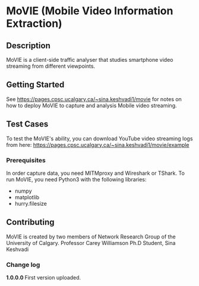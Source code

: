 # MoVIE (Mobile Video Information Extraction)

## Description

MoVIE is a client-side traffic analyser that studies smartphone video streaming from different viewpoints.

## Getting Started

See https://pages.cpsc.ucalgary.ca/~sina.keshvadi1/movie for notes on how to deploy MoVIE to capture and analysis Mobile video streaming.

## Test Cases

To test the MoVIE's ability, you can download YouTube video streaming logs from here:
https://pages.cpsc.ucalgary.ca/~sina.keshvadi1/movie/example


### Prerequisites

In order capture data, you need MITMproxy and Wireshark or TShark. 
To run MoVIE, you need Python3 with the following libraries:
* numpy
* matplotlib
* hurry.filesize

## Contributing
MoVIE is created by two members of Network Research Group of the University of Calgary.
Professor Carey Williamson
Ph.D Student, Sina Keshvadi

### Change log
<b> 1.0.0.0 </b> First version uploaded.

